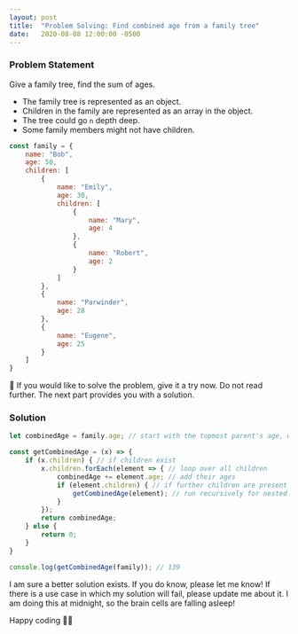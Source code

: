 ```yaml
---
layout: post
title:  "Problem Solving: Find combined age from a family tree"
date:   2020-08-08 12:00:00 -0500
---
```


### Problem Statement

Give a family tree, find the sum of ages.

* The family tree is represented as an object.
* Children in the family are represented as an array in the object.
* The tree could go `n` depth deep.
* Some family members might not have children.

```javascript
const family = {
    name: "Bob",
    age: 50,
    children: [
        {
            name: "Emily",
            age: 30,
            children: [
                {
                    name: "Mary",
                    age: 4
                },
                {
                    name: "Robert",
                    age: 2
                }
            ]
        },
        {
            name: "Parwinder",
            age: 28
        },
        {
            name: "Eugene",
            age: 25
        }
    ]
}
```

🚨 If you would like to solve the problem, give it a try now. Do not read further. The next part provides you with a solution.

### Solution

```javascript
let combinedAge = family.age; // start with the topmost parent's age, we will accumulate into this

const getCombinedAge = (x) => {
    if (x.children) { // if children exist
        x.children.forEach(element => { // loop over all children
            combinedAge += element.age; // add their ages
            if (element.children) { // if further children are present
                getCombinedAge(element); // run recursively for nested children
            }
        });
        return combinedAge;
    } else {
        return 0;
    }
}

console.log(getCombinedAge(family)); // 139
```

I am sure a better solution exists. If you do know, please let me know! If there is a use case in which my solution will fail, please update me about it. I am doing this at midnight, so the brain cells are falling asleep!

Happy coding 👋🏼

